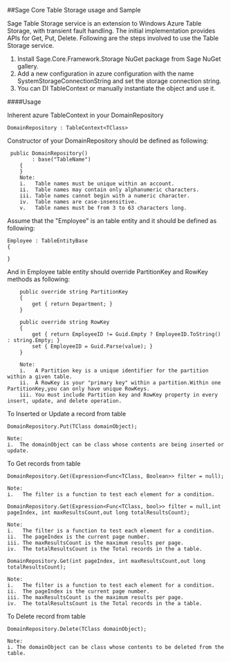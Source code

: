 ##Sage Core Table Storage usage and Sample

Sage Table Storage service is an extension to Windows Azure Table Storage, with transient fault handling. The initial implementation provides APIs for Get, Put, Delete. Following are the steps involved to use the Table Storage service.

1. Install Sage.Core.Framework.Storage NuGet package from Sage NuGet gallery.
2. Add a new configuration in azure configuration with the name SystemStorageConnectionString and set the storage connection string.
3. You can DI TableContext or manually instantiate the object and use it.

####Usage

Inherent azure TableContext in your DomainRepository

    DomainRepository : TableContext<TClass>

Constructor of your DomainRepository should be defined as following:

	 public DomainRepository()
            : base("TableName")
        {
        }
		Note: 
		i.	 Table names must be unique within an account.
		ii.	 Table names may contain only alphanumeric characters.
		iii. Table names cannot begin with a numeric character.
		iv.  Table names are case-insensitive.
		v.	 Table names must be from 3 to 63 characters long.


 Assume that the "Employee" is an table entity and it should be defined as following:

	Employee : TableEntityBase
	{

	}


And in Employee table entity should override PartitionKey and RowKey methods as following:

		public override string PartitionKey
        {
            get { return Department; }
        }

        public override string RowKey
        {
            get { return EmployeeID != Guid.Empty ? EmployeeID.ToString() : string.Empty; }
            set { EmployeeID = Guid.Parse(value); }
        }
		
		Note: 
		i.   A Partition key is a unique identifier for the partition within a given table.
		ii.	 A RowKey is your "primary key" within a partition.Within one PartitionKey,you can only have unique RowKeys.
		iii. You must include Partition key and RowKey property in every insert, update, and delete operation.

To Inserted or Update a record from table

    DomainRepository.Put(TClass domainObject);
	
	Note:
	i.  The domainObject can be class whose contents are being inserted or update.
	
To Get records from table

    DomainRepository.Get(Expression<Func<TClass, Boolean>> filter = null);
	
	Note:
	i.	 The filter is a function to test each element for a condition.

	DomainRepository.Get(Expression<Func<TClass, bool>> filter = null,int pageIndex, int maxResultsCount,out long totalResultsCount);

	Note:
	i.	 The filter is a function to test each element for a condition.  
	ii.	 The pageIndex is the current page number.
	iii. The maxResultsCount is the maximum results per page.
	iv.  The totalResultsCount is the Total records in the a table.

	DomainRepository.Get(int pageIndex, int maxResultsCount,out long totalResultsCount);

	Note:
	i.	 The filter is a function to test each element for a condition.  
	ii.	 The pageIndex is the current page number.
	iii. The maxResultsCount is the maximum results per page.
	iv.  The totalResultsCount is the Total records in the a table.
	
To Delete record from table

	DomainRepository.Delete(TClass domainObject);
	
	Note:
	i. The domainObject can be class whose contents to be deleted from the table.
	